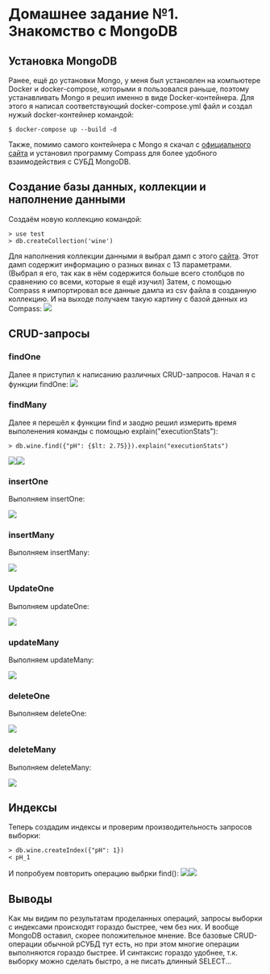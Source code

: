 # Домашнее задание №1. Знакомство с MongoDB
## Установка MongoDB
Ранее, ещё до установки Mongo, у меня был установлен на компьютере Docker и docker-compose, которыми я пользовался раньше, поэтому устанавливать Mongo я решил именно в виде Docker-контейнера. Для этого я написал соответствующий docker-compose.yml файл и создал нужый docker-контейнер командой:
```
$ docker-compose up --build -d
```
Также, помимо самого контейнера с Mongo я скачал с [официального сайта](https://www.mongodb.com/products/tools/compass) и установил программу Compass для более удобного взаимодействия с СУБД MongoDB.

## Создание базы данных, коллекции и наполнение данными
Создаём новую коллекцию командой:
```
> use test
> db.createCollection('wine')
```
Для наполнения коллекции данными я выбрал дамп с этого [сайта](https://archive.ics.uci.edu/dataset/186/wine+quality). Этот дамп содержит информацию о разных винах с 13 параметрами. (Выбрал я его, так как в нём содержится больше всего столбцов по сравнению со всеми, которые я ещё изучил)
Затем, с помощью Compass я импортировал все данные дампа из csv файла в созданную коллекцию. И на выходе получаем такую картину с базой данных из Compass:
<img src="image/ht1/image1.png">

## CRUD-запросы
### findOne
Далее я приступил к написанию различных CRUD-запросов. Начал я с функции findOne:
<img src="image/ht1/FindOne.png">

### findMany
Далее я перешёл к функции find и заодно решил измерить время выполенения команды c помощью explain("executionStats"):
```
> db.wine.find({"pH": {$lt: 2.75}}).explain("executionStats")
```

<img src="image/ht1/Find-1.png"><img src="image/ht1/Find-2.png">

### insertOne
Выполняем insertOne:

<img src="image/ht1/insertOne.png">

### insertMany
Выполняем insertMany:

<img src="image/ht1/insertMany.png">

### UpdateOne
Выполняем updateOne:

<img src="image/ht1/updateOne.png">

### updateMany
Выполняем updateMany:

<img src="image/ht1/updateMany.png">

### deleteOne
Выполняем deleteOne:

<img src="image/ht1/deleteOne.png">

### deleteMany
Выполняем deleteMany:

<img src="image/ht1/deleteMany.png">

## Индексы
Теперь создадим индексы и проверим производительность запросов выборки:
```
> db.wine.createIndex({"pH": 1})
< pH_1
```
И попробуем повторить операцию выбрки find():
<img src="image/ht1/Find-3.png"><img src="image/ht1/Find-4.png">

## Выводы
Как мы видим по результатам проделанных операций, запросы выборки с индексами происходят гораздо быстрее, чем без них. И вообще MongoDB оставил, скорее положительное мнение. Все базовые CRUD-операции обычной рСУБД тут есть, но при этом многие операции выполняются гораздо быстрее. И синтаксис гораздо удобнее, т.к. выборку можно сделать быстро, а не писать длинный SELECT...



